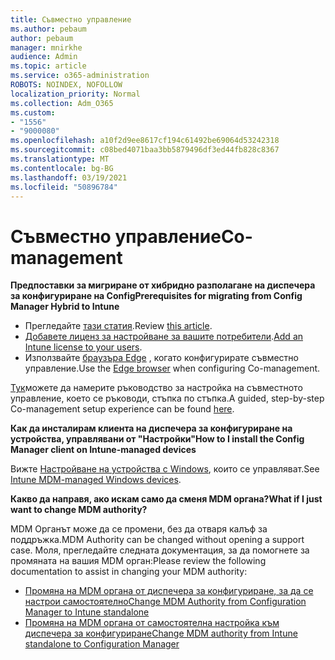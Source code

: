 ```yaml
---
title: Съвместно управление
ms.author: pebaum
author: pebaum
manager: mnirkhe
audience: Admin
ms.topic: article
ms.service: o365-administration
ROBOTS: NOINDEX, NOFOLLOW
localization_priority: Normal
ms.collection: Adm_O365
ms.custom:
- "1556"
- "9000080"
ms.openlocfilehash: a10f2d9ee8617cf194c61492be69064d53242318
ms.sourcegitcommit: c08bed4071baa3bb5879496df3ed44fb828c8367
ms.translationtype: MT
ms.contentlocale: bg-BG
ms.lasthandoff: 03/19/2021
ms.locfileid: "50896784"
---
```

# <a name="co-management"></a><span data-ttu-id="00f6e-102">Съвместно управление</span><span class="sxs-lookup"><span data-stu-id="00f6e-102">Co-management</span></span>

<span data-ttu-id="00f6e-103">**Предпоставки за мигриране от хибридно разполагане на диспечера за конфигуриране на Config**</span><span class="sxs-lookup"><span data-stu-id="00f6e-103">**Prerequisites for migrating from Config Manager Hybrid to Intune**</span></span>

- <span data-ttu-id="00f6e-104">Прегледайте [тази статия](https://docs.microsoft.com/mem/configmgr/mdm/understand/what-happened-to-hybrid).</span><span class="sxs-lookup"><span data-stu-id="00f6e-104">Review [this article](https://docs.microsoft.com/mem/configmgr/mdm/understand/what-happened-to-hybrid).</span></span>
- <span data-ttu-id="00f6e-105">[Добавете лиценз за настройване за вашите потребители](https://docs.microsoft.com/mem/intune/fundamentals/licenses-assign).</span><span class="sxs-lookup"><span data-stu-id="00f6e-105">[Add an Intune license to your users](https://docs.microsoft.com/mem/intune/fundamentals/licenses-assign).</span></span>
- <span data-ttu-id="00f6e-106">Използвайте [браузъра Edge](https://www.microsoft.com/edge) , когато конфигурирате съвместно управление.</span><span class="sxs-lookup"><span data-stu-id="00f6e-106">Use the [Edge browser](https://www.microsoft.com/edge) when configuring Co-management.</span></span>

<span data-ttu-id="00f6e-107">[Тук](https://admin.microsoft.com/AdminPortal/Home?#/modernonboarding/comanagesetupguide)можете да намерите ръководство за настройка на съвместното управление, което се ръководи, стъпка по стъпка.</span><span class="sxs-lookup"><span data-stu-id="00f6e-107">A guided, step-by-step Co-management setup experience can be found [here](https://admin.microsoft.com/AdminPortal/Home?#/modernonboarding/comanagesetupguide).</span></span>

<span data-ttu-id="00f6e-108">**Как да инсталирам клиента на диспечера за конфигуриране на устройства, управлявани от "Настройки"**</span><span class="sxs-lookup"><span data-stu-id="00f6e-108">**How to I install the Config Manager client on Intune-managed devices**</span></span>

<span data-ttu-id="00f6e-109">Вижте [Настройване на устройства с Windows](https://docs.microsoft.com/mem/configmgr/core/clients/deploy/deploy-clients-to-windows-computers#bkmk_mdm), които се управляват.</span><span class="sxs-lookup"><span data-stu-id="00f6e-109">See [Intune MDM-managed Windows devices](https://docs.microsoft.com/mem/configmgr/core/clients/deploy/deploy-clients-to-windows-computers#bkmk_mdm).</span></span>

<span data-ttu-id="00f6e-110">**Какво да направя, ако искам само да сменя MDM органа?**</span><span class="sxs-lookup"><span data-stu-id="00f6e-110">**What if I just want to change MDM authority?**</span></span>

<span data-ttu-id="00f6e-111">MDM Органът може да се промени, без да отваря калъф за поддръжка.</span><span class="sxs-lookup"><span data-stu-id="00f6e-111">MDM Authority can be changed without opening a support case.</span></span> <span data-ttu-id="00f6e-112">Моля, прегледайте следната документация, за да помогнете за промяната на вашия MDM орган:</span><span class="sxs-lookup"><span data-stu-id="00f6e-112">Please review the following documentation to assist in changing your MDM authority:</span></span>

- [<span data-ttu-id="00f6e-113">Промяна на MDM органа от диспечера за конфигуриране, за да се настрои самостоятелно</span><span class="sxs-lookup"><span data-stu-id="00f6e-113">Change MDM Authority from Configuration Manager to Intune standalone</span></span>](https://docs.microsoft.com/mem/configmgr/mdm/understand/what-happened-to-hybrid)
- [<span data-ttu-id="00f6e-114">Промяна на MDM органа от самостоятелна настройка към диспечера за конфигуриране</span><span class="sxs-lookup"><span data-stu-id="00f6e-114">Change MDM authority from Intune standalone to Configuration Manager</span></span>](https://docs.microsoft.com/mem/configmgr/mdm/understand/what-happened-to-hybrid)
